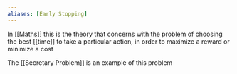 ```yaml
---
aliases: [Early Stopping]
---
```


In [[Maths]] this is the theory that concerns with the problem of choosing the best [[time]] to take a particular action, in order to maximize a reward or minimize a cost

The [[Secretary Problem]] is an example of this problem
